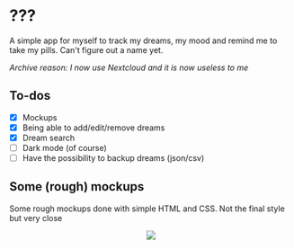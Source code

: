 # ???
A simple app for myself to track my dreams, my mood and remind me to take my pills. Can't figure out a name yet.

<i>Archive reason: I now use Nextcloud and it is now useless to me</i>

## To-dos
 - [x] Mockups
 - [x] Being able to add/edit/remove dreams
 - [x] Dream search
 - [ ] Dark mode (of course)
 - [ ] Have the possibility to backup dreams (json/csv)
## Some (rough) mockups
Some rough mockups done with simple HTML and CSS. Not the final style but very close
<p align="center">
<img src="https://i.imgur.com/9G7s4iF.png">
</p>
